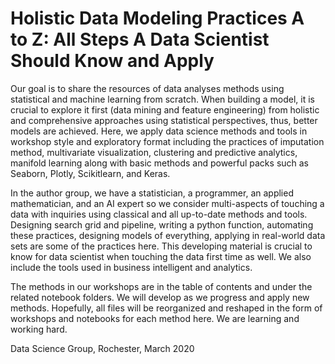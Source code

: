 # Holistic Data Modeling Practices A to Z: All Steps A Data Scientist Should Know and Apply
Our goal is to share the resources of data analyses methods using statistical and machine learning from scratch. When building a model, it is crucial to explore it first (data mining and feature engineering) from holistic and comprehensive approaches using statistical perspectives, thus, better models are achieved. Here, we apply data science methods and tools in workshop style and exploratory format including the practices of imputation method, multivariate visualization, clustering and predictive analytics, manifold learning along with basic methods and powerful packs such as Seaborn, Plotly, Scikitlearn, and Keras.

In the author group, we have a statistician, a programmer, an applied mathematician, and an AI expert so we consider multi-aspects of touching a data with inquiries using classical and all up-to-date methods and tools. Designing search grid and pipeline, writing a python function, automating these practices, designing models of everything, applying in real-world data sets are some of the practices here. This developing material is crucial to know for data scientist when touching the data first time as well. We also include the tools used in business intelligent and analytics.

The methods in our workshops are in the table of contents and under the related notebook folders. We will develop as we progress and apply new methods. Hopefully, all files will be reorganized and reshaped in the form of workshops and notebooks for each method here. We are learning and working hard.

Data Science Group, Rochester, March 2020
